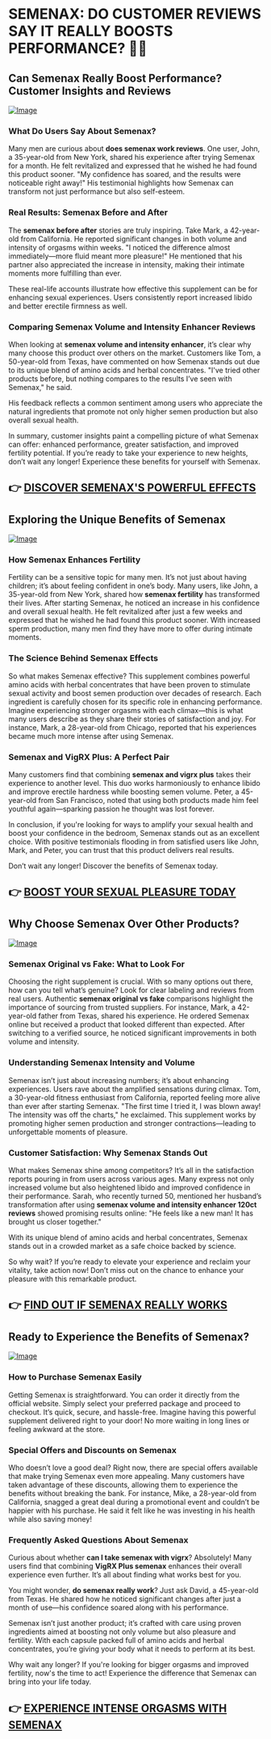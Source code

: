 # SEMENAX: DO CUSTOMER REVIEWS SAY IT REALLY BOOSTS PERFORMANCE? 💪✨

## Can Semenax Really Boost Performance? Customer Insights and Reviews
[![Image](https://www2.sellhealth.com/22/semenax_pills_lg.jpg)](https://gchaffi.com/MWsiGFFo)

### What Do Users Say About Semenax?
Many men are curious about **does semenax work reviews**. One user, John, a 35-year-old from New York, shared his experience after trying Semenax for a month. He felt revitalized and expressed that he wished he had found this product sooner. "My confidence has soared, and the results were noticeable right away!" His testimonial highlights how Semenax can transform not just performance but also self-esteem.

### Real Results: Semenax Before and After
The **semenax before after** stories are truly inspiring. Take Mark, a 42-year-old from California. He reported significant changes in both volume and intensity of orgasms within weeks. "I noticed the difference almost immediately—more fluid meant more pleasure!" He mentioned that his partner also appreciated the increase in intensity, making their intimate moments more fulfilling than ever.

These real-life accounts illustrate how effective this supplement can be for enhancing sexual experiences. Users consistently report increased libido and better erectile firmness as well.

### Comparing Semenax Volume and Intensity Enhancer Reviews
When looking at **semenax volume and intensity enhancer**, it’s clear why many choose this product over others on the market. Customers like Tom, a 50-year-old from Texas, have commented on how Semenax stands out due to its unique blend of amino acids and herbal concentrates. "I've tried other products before, but nothing compares to the results I’ve seen with Semenax," he said. 

His feedback reflects a common sentiment among users who appreciate the natural ingredients that promote not only higher semen production but also overall sexual health.

In summary, customer insights paint a compelling picture of what Semenax can offer: enhanced performance, greater satisfaction, and improved fertility potential. If you’re ready to take your experience to new heights, don’t wait any longer! Experience these benefits for yourself with Semenax.



## 👉 [DISCOVER SEMENAX'S POWERFUL EFFECTS](https://gchaffi.com/MWsiGFFo)

## Exploring the Unique Benefits of Semenax

[![Image](https://www2.sellhealth.com/22/semenax_2_2.jpg)](https://gchaffi.com/MWsiGFFo)

### How Semenax Enhances Fertility  
Fertility can be a sensitive topic for many men. It’s not just about having children; it’s about feeling confident in one’s body. Many users, like John, a 35-year-old from New York, shared how **semenax fertility** has transformed their lives. After starting Semenax, he noticed an increase in his confidence and overall sexual health. He felt revitalized after just a few weeks and expressed that he wished he had found this product sooner. With increased sperm production, many men find they have more to offer during intimate moments.

### The Science Behind Semenax Effects  
So what makes Semenax effective? This supplement combines powerful amino acids with herbal concentrates that have been proven to stimulate sexual activity and boost semen production over decades of research. Each ingredient is carefully chosen for its specific role in enhancing performance. Imagine experiencing stronger orgasms with each climax—this is what many users describe as they share their stories of satisfaction and joy. For instance, Mark, a 28-year-old from Chicago, reported that his experiences became much more intense after using Semenax.

### Semenax and VigRX Plus: A Perfect Pair  
Many customers find that combining **semenax and vigrx plus** takes their experience to another level. This duo works harmoniously to enhance libido and improve erectile hardness while boosting semen volume. Peter, a 45-year-old from San Francisco, noted that using both products made him feel youthful again—sparking passion he thought was lost forever.

In conclusion, if you're looking for ways to amplify your sexual health and boost your confidence in the bedroom, Semenax stands out as an excellent choice. With positive testimonials flooding in from satisfied users like John, Mark, and Peter, you can trust that this product delivers real results.

Don’t wait any longer! Discover the benefits of Semenax today.



## 👉 [BOOST YOUR SEXUAL PLEASURE TODAY](https://gchaffi.com/MWsiGFFo)

## Why Choose Semenax Over Other Products?

[![Image](https://www2.sellhealth.com/22/Semenax_WebBanner_300x250_V2.jpg)](https://gchaffi.com/MWsiGFFo)

### Semenax Original vs Fake: What to Look For

Choosing the right supplement is crucial. With so many options out there, how can you tell what’s genuine? Look for clear labeling and reviews from real users. Authentic **semenax original vs fake** comparisons highlight the importance of sourcing from trusted suppliers. For instance, Mark, a 42-year-old father from Texas, shared his experience. He ordered Semenax online but received a product that looked different than expected. After switching to a verified source, he noticed significant improvements in both volume and intensity.

### Understanding Semenax Intensity and Volume

Semenax isn’t just about increasing numbers; it’s about enhancing experiences. Users rave about the amplified sensations during climax. Tom, a 30-year-old fitness enthusiast from California, reported feeling more alive than ever after starting Semenax. "The first time I tried it, I was blown away! The intensity was off the charts," he exclaimed. This supplement works by promoting higher semen production and stronger contractions—leading to unforgettable moments of pleasure.

### Customer Satisfaction: Why Semenax Stands Out

What makes Semenax shine among competitors? It’s all in the satisfaction reports pouring in from users across various ages. Many express not only increased volume but also heightened libido and improved confidence in their performance. Sarah, who recently turned 50, mentioned her husband’s transformation after using **semenax volume and intensity enhancer 120ct reviews** showed promising results online: "He feels like a new man! It has brought us closer together." 

With its unique blend of amino acids and herbal concentrates, Semenax stands out in a crowded market as a safe choice backed by science.

So why wait? If you’re ready to elevate your experience and reclaim your vitality, take action now! Don’t miss out on the chance to enhance your pleasure with this remarkable product.



## 👉 [FIND OUT IF SEMENAX REALLY WORKS](https://gchaffi.com/MWsiGFFo)

## Ready to Experience the Benefits of Semenax?

[![Image](https://www2.sellhealth.com/22/semenax_3_5.jpg)](https://gchaffi.com/MWsiGFFo)

### How to Purchase Semenax Easily  
Getting Semenax is straightforward. You can order it directly from the official website. Simply select your preferred package and proceed to checkout. It’s quick, secure, and hassle-free. Imagine having this powerful supplement delivered right to your door! No more waiting in long lines or feeling awkward at the store.

### Special Offers and Discounts on Semenax  
Who doesn’t love a good deal? Right now, there are special offers available that make trying Semenax even more appealing. Many customers have taken advantage of these discounts, allowing them to experience the benefits without breaking the bank. For instance, Mike, a 28-year-old from California, snagged a great deal during a promotional event and couldn’t be happier with his purchase. He said it felt like he was investing in his health while also saving money!

### Frequently Asked Questions About Semenax  
Curious about whether **can I take semenax with vigrx**? Absolutely! Many users find that combining **VigRX Plus semenax** enhances their overall experience even further. It’s all about finding what works best for you.

You might wonder, **do semenax really work**? Just ask David, a 45-year-old from Texas. He shared how he noticed significant changes after just a month of use—his confidence soared along with his performance.

Semenax isn’t just another product; it’s crafted with care using proven ingredients aimed at boosting not only volume but also pleasure and fertility. With each capsule packed full of amino acids and herbal concentrates, you’re giving your body what it needs to perform at its best.

Why wait any longer? If you're looking for bigger orgasms and improved fertility, now's the time to act! Experience the difference that Semenax can bring into your life today.



## 👉 [EXPERIENCE INTENSE ORGASMS WITH SEMENAX](https://gchaffi.com/MWsiGFFo)
